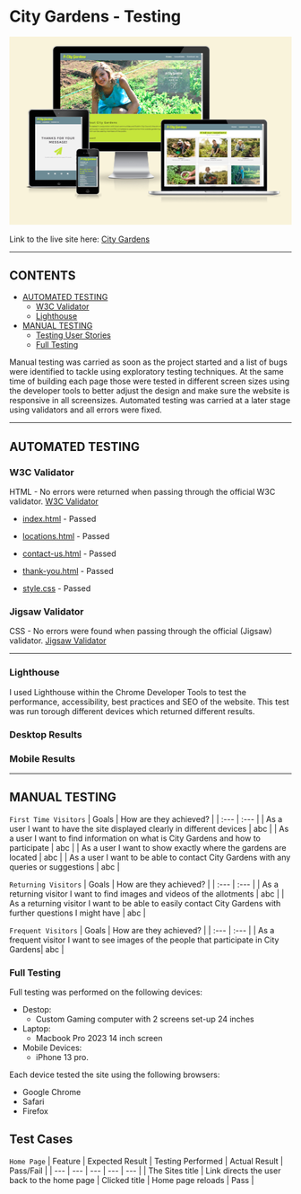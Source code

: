 # City Gardens -  Testing

![City Gardens shown on a variety of screen sizes](docs/city-gardens-mockup-test.png)

Link to the live site here: [City Gardens](https://zest-studi-o.github.io/P01-Allotment-gardens/)
- - -

## CONTENTS

* [AUTOMATED TESTING](#AUTOMATED-TESTING)
  * [W3C Validator](#W3C-Validator)
  * [Lighthouse](#Lighthouse)
* [MANUAL TESTING](#MANUAL-TESTING)
  * [Testing User Stories](#Testing-User-Stories)
  * [Full Testing](#Full-Testing)

Manual testing was carried as soon as the project started and a list of bugs were identified to tackle using exploratory testing techniques.
At the same time of building each page those were tested in different screen sizes using the developer tools to better adjust the design and make sure the website is responsive in all screensizes.
Automated testing was carried at a later stage using validators and all errors were fixed.

- - -

## AUTOMATED TESTING

### W3C Validator 
HTML - No errors were returned when passing through the official W3C validator.
[W3C Validator](https://validator.w3.org/)
* [index.html]() - Passed
* [locations.html]() - Passed
* [contact-us.html]() - Passed
* [thank-you.html]() - Passed

* [style.css]() - Passed

### Jigsaw Validator
CSS - No errors were found when passing through the official (Jigsaw) validator.
[Jigsaw Validator](https://jigsaw.w3.org/css-validator/)

- - -

### Lighthouse

I used Lighthouse within the Chrome Developer Tools to test the performance, accessibility, best practices and SEO of the website.
This test was run torough different devices which returned different results.

### Desktop Results

### Mobile Results

- - -

## MANUAL TESTING

`First Time Visitors`
| Goals | How are they achieved? |
| :--- | :--- |
| As a user I want to have the site displayed clearly in different devices | abc |
| As a user I want to find information on what is City Gardens and how to participate | abc |
| As a user I want to show exactly where the gardens are located | abc |
| As a user I want to be able to contact City Gardens with any queries or suggestions | abc |

`Returning Visitors`
| Goals | How are they achieved? |
| :--- | :--- |
| As a returning visitor I want to find images and videos of the allotments | abc |
| As a returning visitor I want to be able to easily contact City Gardens with further questions I might have | abc |

`Frequent Visitors`
| Goals | How are they achieved? |
| :--- | :--- |
| As a frequent visitor I want to see images of the people that participate in City Gardens| abc |

### Full Testing
Full testing was performed on the following devices:
* Destop:
  * Custom Gaming computer with 2 screens set-up 24 inches
* Laptop:
  * Macbook Pro 2023 14 inch screen
* Mobile Devices:
  * iPhone 13 pro.
 
Each device tested the site using the following browsers:

* Google Chrome
* Safari
* Firefox

## Test Cases

`Home Page`
| Feature | Expected Result | Testing Performed | Actual Result | Pass/Fail |
| --- | --- | --- | --- | --- |
| The Sites title | Link directs the user back to the home page | Clicked title | Home page reloads | Pass |